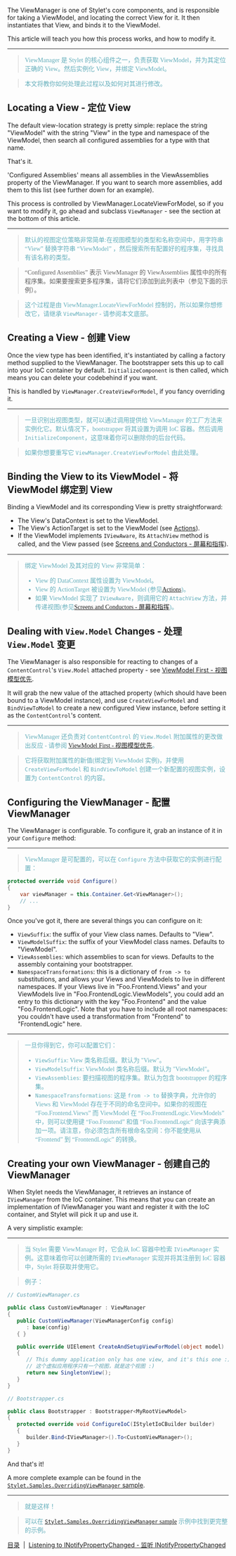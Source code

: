 The ViewManager is one of Stylet's core components, and is responsible for taking a ViewModel, and locating the correct View for it. It then instantiates that View, and binds it to the ViewModel.

This article will teach you how this process works, and how to modify it.

---
><font color="#63aebb" face="微软雅黑">ViewManager 是 Stylet 的核心组件之一，负责获取 ViewModel，并为其定位正确的 View。然后实例化 View，并绑定 ViewModel。

>本文将教你如何处理此过程以及如何对其进行修改。</font>

Locating a View - 定位 View
---------------

The default view-location strategy is pretty simple: replace the string "ViewModel" with the string "View" in the type and namespace of the ViewModel, then search all configured assemblies for a type with that name.

That's it.

'Configured Assemblies' means all assemblies in the ViewAssemblies property of the ViewManager. If you want to search more assemblies, add them to this list (see further down for an example).

This process is controlled by ViewManager.LocateViewForModel, so if you want to modify it, go ahead and subclass `ViewManager` - see the section at the bottom of this article.

---
><font color="#63aebb" face="微软雅黑">默认的视图定位策略非常简单:在视图模型的类型和名称空间中，用字符串 “View” 替换字符串 “ViewModel” ，然后搜索所有配置好的程序集，寻找具有该名称的类型。

>“Configured Assemblies” 表示 ViewManager 的 ViewAssemblies 属性中的所有程序集。如果要搜索更多程序集，请将它们添加到此列表中（参见下面的示例）。

>这个过程是由 ViewManager.LocateViewForModel 控制的，所以如果你想修改它，请继承 `ViewManager` - 请参阅本文底部。</font>

Creating a View - 创建 View
---------------

Once the view type has been identified, it's instantiated by calling a factory method supplied to the ViewManager. The bootstrapper sets this up to call into your IoC container by default. `InitializeComponent` is then called, which means you can delete your codebehind if you want.

This is handled by `ViewManager.CreateViewForModel`, if you fancy overriding it.

---
><font color="#63aebb" face="微软雅黑">一旦识别出视图类型，就可以通过调用提供给 ViewManager 的工厂方法来实例化它。默认情况下，bootstrapper 将其设置为调用 IoC 容器。然后调用 `InitializeComponent`，这意味着你可以删除你的后台代码。

>如果你想要重写它 `ViewManager.CreateViewForModel` 由此处理。</font>

Binding the View to its ViewModel - 将 ViewModel 绑定到 View
---------------------------------

Binding a ViewModel and its corresponding View is pretty straightforward:
 - The View's DataContext is set to the ViewModel.
 - The View's ActionTarget is set to the ViewModel (see [Actions](./Actions.md)).
 - If the ViewModel implements `IViewAware`, its `AttachView` method is called, and the View passed (see [Screens and Conductors - 屏幕和指挥](./Screens-and-Conductors.md)).

---
><font color="#63aebb" face="微软雅黑">绑定 ViewModel 及其对应的 View 非常简单：
>- View 的 DataContext 属性设置为 ViewModel。
>- View 的 ActionTarget 被设置为 ViewModel (参见[Actions](./Actions.md))。
>- 如果 ViewModel 实现了 `IViewAware`，则调用它的 `AttachView` 方法，并传递视图(参见[Screens and Conductors - 屏幕和指挥](./Screens-and-Conductors.md))。</font>

Dealing with `View.Model` Changes - 处理 `View.Model` 变更
---------------------------------

The ViewManager is also responsible for reacting to changes of a `ContentControl`'s `View.Model` attached property - see  [ViewModel First - 视图模型优先](./ViewModel-First.md).

It will grab the new value of the attached property (which should have been bound to a ViewModel instance), and use `CreateViewForModel` and `BindViewToModel` to create a new configured View instance, before setting it as the `ContentControl`'s content.

---
><font color="#63aebb" face="微软雅黑">ViewManager 还负责对 `ContentControl` 的 `View.Model` 附加属性的更改做出反应 - 请参阅 [ViewModel First - 视图模型优先](./ViewModel-First.md)。

>它将获取附加属性的新值(绑定到 ViewModel 实例)，并使用 `CreateViewForModel` 和 `BindViewToModel` 创建一个新配置的视图实例，设置为 `ContentControl` 的内容。</font>

Configuring the ViewManager - 配置 ViewManager
---------------------------

The ViewManager is configurable. To configure it, grab an instance of it in your `Configure` method:

---
><font color="#63aebb" face="微软雅黑">ViewManager 是可配置的，可以在 `Configure` 方法中获取它的实例进行配置：</font>

```csharp
protected override void Configure()
{
    var viewManager = this.Container.Get<ViewManager>();
    // ...
}
```

Once you've got it, there are several things you can configure on it:

 - `ViewSuffix`: the suffix of your View class names. Defaults to "View".
 - `ViewModelSuffix`: the suffix of your ViewModel class names. Defaults to "ViewModel".
 - `ViewAssemblies`: which assemblies to scan for views. Defaults to the assembly containing your bootstrapper.
 - `NamespaceTransformations`: this is a dictionary of `from -> to` substitutions, and allows your Views and ViewModels to live in different namespaces. If your Views live in "Foo.Frontend.Views" and your ViewModels live in "Foo.FrontendLogic.ViewModels", you could add an entry to this dictionary with the key "Foo.Frontend" and the value "Foo.FrontendLogic". Note that you have to include all root namespaces: you couldn't have used a transformation from "Frontend" to "FrontendLogic" here.

---
><font color="#63aebb" face="微软雅黑">一旦你得到它，你可以配置它们：
>- `ViewSuffix`: View 类名称后缀。默认为 "View"。
>- `ViewModelSuffix`: ViewModel 类名称后缀。默认为 "ViewModel"。
>- `ViewAssemblies`: 要扫描视图的程序集。默认为包含 bootstrapper 的程序集。
>- `NamespaceTransformations`: 这是 `from -> to` 替换字典，允许你的 Views 和 ViewModel 存在于不同的命名空间中。如果你的视图在 “Foo.Frontend.Views” 而 ViewModel 在 “Foo.FrontendLogic.ViewModels” 中，则可以使用键 “Foo.Frontend” 和值 “Foo.FrontendLogic” 向该字典添加一项。请注意，你必须包含所有根命名空间：你不能使用从 “Frontend” 到 “FrontendLogic” 的转换。</font>


Creating your own ViewManager - 创建自己的 ViewManager
-----------------------------

When Stylet needs the ViewManager, it retrieves an instance of `IViewManager` from the IoC container. This means that you can create an implementation of IViewManager you want and register it with the IoC container, and Stylet will pick it up and use it.

A very simplistic example:

---
><font color="#63aebb" face="微软雅黑">当 Stylet 需要 ViewManager 时，它会从 IoC 容器中检索 `IViewManager` 实例。这意味着你可以创建所需的 `IViewManager` 实现并将其注册到 IoC 容器中，Stylet 将获取并使用它。

>例子：</font>

```csharp
// CustomViewManager.cs

public class CustomViewManager : ViewManager
{
   public CustomViewManager(ViewManagerConfig config)
      : base(config)
   { }

   public override UIElement CreateAndSetupViewForModel(object model)
   {
      // This dummy application only has one view, and it's this one :)
      // 这个虚拟应用程序只有一个视图，就是这个视图 :) 
      return new SingletonView();
   }
}

// Bootstrapper.cs

public class Bootstrapper : Bootstrapper<MyRootViewModel>
{
   protected override void ConfigureIoC(IStyletIoCBuilder builder)
   {
      builder.Bind<IViewManager>().To<CustomViewManager>();
   }
}
```

And that's it!

A more complete example can be found in the [`Stylet.Samples.OverridingViewManager` sample](https://github.com/canton7/Stylet/tree/master/Samples/Stylet.Samples.OverridingViewManager). 

---
><font color="#63aebb" face="微软雅黑">就是这样！

>可以在 [`Stylet.Samples.OverridingViewManager` sample](https://github.com/canton7/Stylet/tree/master/Samples/Stylet.Samples.OverridingViewManager) 示例中找到更完整的示例。</font>

[目录](./Index.md)&nbsp;&nbsp;|&nbsp;&nbsp;[Listening to INotifyPropertyChanged - 监听 INotifyPropertyChanged](./Listening-to-INotifyPropertyChanged.md)